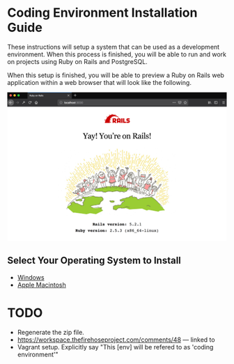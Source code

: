 # Coding Environment Installation Guide

These instructions will setup a system that can be used as a development environment.  When this process is finished, you will be able to run and work on projects using Ruby on Rails and PostgreSQL.

When this setup is finished, you will be able to preview a Ruby on Rails web application within a web browser that will look like the following.

![preview](images/preview.png)

## Select Your Operating System to Install

* [Windows](windows.md)
* [Apple Macintosh](mac.md)


# TODO

* Regenerate the zip file.
* https://workspace.thefirehoseproject.com/comments/48 — linked to
* Vagrant setup.  Explicitly say "This [env] will be refered to as 'coding environment'"